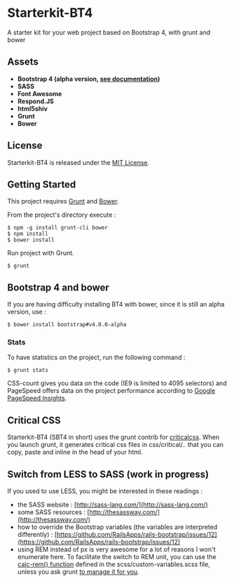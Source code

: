 Starterkit-BT4
===========

A starter kit for your web project based on Bootstrap 4, with grunt and bower
## Assets

- **Bootstrap 4 (alpha version, [see documentation](http://v4-alpha.getbootstrap.com/getting-started/introduction/))**
- **SASS**
- **Font Awesome**
- **Respond.JS**
- **html5shiv**
- **Grunt**
- **Bower**

## License

Starterkit-BT4 is released under the [MIT License](COPYING).

## Getting Started

This project requires [Grunt](http://gruntjs.com/) and [Bower](http://bower.io/).

From the project's directory execute :

```
$ npm -g install grunt-cli bower
$ npm install
$ bower install
```

Run project with Grunt.

```
$ grunt
```

## Bootstrap 4 and bower

If you are having difficulty installing BT4 with bower, since it is still an alpha version, use :

```
$ bower install bootstrap#v4.0.0-alpha
```

### Stats

To have statistics on the project, run the following command :

```
$ grunt stats
```

CSS-count gives you data on the code (IE9 is limited to 4095 selectors) and PageSpeed offers data on the project performance according to [Google PageSpeed Insights](https://developers.google.com/speed/pagespeed/insights/).

## Critical CSS

Starterkit-BT4 (SBT4 in short) uses the grunt contrib for [criticalcss](https://github.com/filamentgroup/grunt-criticalcss). When you launch grunt, it generates critical css files in css/critical/.. that you can copy, paste and inline in the head of your html.

## Switch from LESS to SASS (work in progress)

If you used to use LESS, you might be interested in these readings :
- the SASS website : [http://sass-lang.com/](http://sass-lang.com/)
- some SASS resources : [http://thesassway.com/](http://thesassway.com/)
- how to override the Bootstrap variables (the variables are interpreted differently) : [https://github.com/RailsApps/rails-bootstrap/issues/12](https://github.com/RailsApps/rails-bootstrap/issues/12)
- using REM instead of px is very awesome for a lot of reasons I won't enumerate here. To facilitate the switch to REM unit, you can use the [calc-rem() function](https://github.com/taupecat/sass-responsive/blob/master/_responsive.scss#L146) defined in the scss/custom-variables.scss file, unless you ask grunt [to manage it for you](https://www.npmjs.com/package/grunt-px-to-rem).


